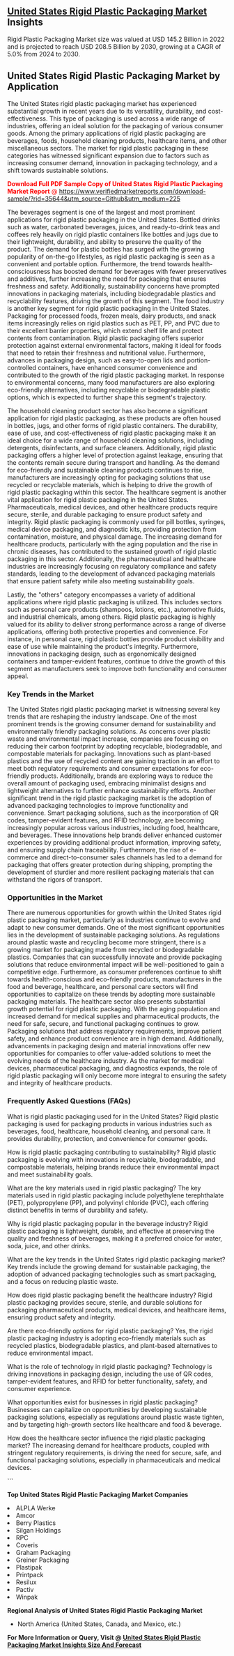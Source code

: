 <h2><a href="https://www.verifiedmarketreports.com/download-sample/?rid=35644&amp;utm_source=Github&amp;utm_medium=225" target="_blank">United States Rigid Plastic Packaging Market</a> Insights</h2><p>Rigid Plastic Packaging Market size was valued at USD 145.2 Billion in 2022 and is projected to reach USD 208.5 Billion by 2030, growing at a CAGR of 5.0% from 2024 to 2030.</p><p> <h2>United States Rigid Plastic Packaging Market by Application</h2> <p>The United States rigid plastic packaging market has experienced substantial growth in recent years due to its versatility, durability, and cost-effectiveness. This type of packaging is used across a wide range of industries, offering an ideal solution for the packaging of various consumer goods. Among the primary applications of rigid plastic packaging are beverages, foods, household cleaning products, healthcare items, and other miscellaneous sectors. The market for rigid plastic packaging in these categories has witnessed significant expansion due to factors such as increasing consumer demand, innovation in packaging technology, and a shift towards sustainable solutions. <p><span class=""><span style="color: #ff0000;"><strong>Download Full PDF Sample Copy of United States Rigid Plastic Packaging Market Report</strong> @ </span><a href="https://www.verifiedmarketreports.com/download-sample/?rid=35644&amp;utm_source=Github&amp;utm_medium=225" target="_blank">https://www.verifiedmarketreports.com/download-sample/?rid=35644&amp;utm_source=Github&amp;utm_medium=225</a></span></p> The beverages segment is one of the largest and most prominent applications for rigid plastic packaging in the United States. Bottled drinks such as water, carbonated beverages, juices, and ready-to-drink teas and coffees rely heavily on rigid plastic containers like bottles and jugs due to their lightweight, durability, and ability to preserve the quality of the product. The demand for plastic bottles has surged with the growing popularity of on-the-go lifestyles, as rigid plastic packaging is seen as a convenient and portable option. Furthermore, the trend towards health-consciousness has boosted demand for beverages with fewer preservatives and additives, further increasing the need for packaging that ensures freshness and safety. Additionally, sustainability concerns have prompted innovations in packaging materials, including biodegradable plastics and recyclability features, driving the growth of this segment. The food industry is another key segment for rigid plastic packaging in the United States. Packaging for processed foods, frozen meals, dairy products, and snack items increasingly relies on rigid plastics such as PET, PP, and PVC due to their excellent barrier properties, which extend shelf life and protect contents from contamination. Rigid plastic packaging offers superior protection against external environmental factors, making it ideal for foods that need to retain their freshness and nutritional value. Furthermore, advances in packaging design, such as easy-to-open lids and portion-controlled containers, have enhanced consumer convenience and contributed to the growth of the rigid plastic packaging market. In response to environmental concerns, many food manufacturers are also exploring eco-friendly alternatives, including recyclable or biodegradable plastic options, which is expected to further shape this segment's trajectory. <p>The household cleaning product sector has also become a significant application for rigid plastic packaging, as these products are often housed in bottles, jugs, and other forms of rigid plastic containers. The durability, ease of use, and cost-effectiveness of rigid plastic packaging make it an ideal choice for a wide range of household cleaning solutions, including detergents, disinfectants, and surface cleaners. Additionally, rigid plastic packaging offers a higher level of protection against leakage, ensuring that the contents remain secure during transport and handling. As the demand for eco-friendly and sustainable cleaning products continues to rise, manufacturers are increasingly opting for packaging solutions that use recycled or recyclable materials, which is helping to drive the growth of rigid plastic packaging within this sector. The healthcare segment is another vital application for rigid plastic packaging in the United States. Pharmaceuticals, medical devices, and other healthcare products require secure, sterile, and durable packaging to ensure product safety and integrity. Rigid plastic packaging is commonly used for pill bottles, syringes, medical device packaging, and diagnostic kits, providing protection from contamination, moisture, and physical damage. The increasing demand for healthcare products, particularly with the aging population and the rise in chronic diseases, has contributed to the sustained growth of rigid plastic packaging in this sector. Additionally, the pharmaceutical and healthcare industries are increasingly focusing on regulatory compliance and safety standards, leading to the development of advanced packaging materials that ensure patient safety while also meeting sustainability goals. <p>Lastly, the "others" category encompasses a variety of additional applications where rigid plastic packaging is utilized. This includes sectors such as personal care products (shampoos, lotions, etc.), automotive fluids, and industrial chemicals, among others. Rigid plastic packaging is highly valued for its ability to deliver strong performance across a range of diverse applications, offering both protective properties and convenience. For instance, in personal care, rigid plastic bottles provide product visibility and ease of use while maintaining the product's integrity. Furthermore, innovations in packaging design, such as ergonomically designed containers and tamper-evident features, continue to drive the growth of this segment as manufacturers seek to improve both functionality and consumer appeal. <h3>Key Trends in the Market</h3> <p>The United States rigid plastic packaging market is witnessing several key trends that are reshaping the industry landscape. One of the most prominent trends is the growing consumer demand for sustainability and environmentally friendly packaging solutions. As concerns over plastic waste and environmental impact increase, companies are focusing on reducing their carbon footprint by adopting recyclable, biodegradable, and compostable materials for packaging. Innovations such as plant-based plastics and the use of recycled content are gaining traction in an effort to meet both regulatory requirements and consumer expectations for eco-friendly products. Additionally, brands are exploring ways to reduce the overall amount of packaging used, embracing minimalist designs and lightweight alternatives to further enhance sustainability efforts. Another significant trend in the rigid plastic packaging market is the adoption of advanced packaging technologies to improve functionality and convenience. Smart packaging solutions, such as the incorporation of QR codes, tamper-evident features, and RFID technology, are becoming increasingly popular across various industries, including food, healthcare, and beverages. These innovations help brands deliver enhanced customer experiences by providing additional product information, improving safety, and ensuring supply chain traceability. Furthermore, the rise of e-commerce and direct-to-consumer sales channels has led to a demand for packaging that offers greater protection during shipping, prompting the development of sturdier and more resilient packaging materials that can withstand the rigors of transport. <h3>Opportunities in the Market</h3> <p>There are numerous opportunities for growth within the United States rigid plastic packaging market, particularly as industries continue to evolve and adapt to new consumer demands. One of the most significant opportunities lies in the development of sustainable packaging solutions. As regulations around plastic waste and recycling become more stringent, there is a growing market for packaging made from recycled or biodegradable plastics. Companies that can successfully innovate and provide packaging solutions that reduce environmental impact will be well-positioned to gain a competitive edge. Furthermore, as consumer preferences continue to shift towards health-conscious and eco-friendly products, manufacturers in the food and beverage, healthcare, and personal care sectors will find opportunities to capitalize on these trends by adopting more sustainable packaging materials. The healthcare sector also presents substantial growth potential for rigid plastic packaging. With the aging population and increased demand for medical supplies and pharmaceutical products, the need for safe, secure, and functional packaging continues to grow. Packaging solutions that address regulatory requirements, improve patient safety, and enhance product convenience are in high demand. Additionally, advancements in packaging design and material innovations offer new opportunities for companies to offer value-added solutions to meet the evolving needs of the healthcare industry. As the market for medical devices, pharmaceutical packaging, and diagnostics expands, the role of rigid plastic packaging will only become more integral to ensuring the safety and integrity of healthcare products. <h3>Frequently Asked Questions (FAQs)</h3> <p>What is rigid plastic packaging used for in the United States? Rigid plastic packaging is used for packaging products in various industries such as beverages, food, healthcare, household cleaning, and personal care. It provides durability, protection, and convenience for consumer goods.</p> <p>How is rigid plastic packaging contributing to sustainability? Rigid plastic packaging is evolving with innovations in recyclable, biodegradable, and compostable materials, helping brands reduce their environmental impact and meet sustainability goals.</p> <p>What are the key materials used in rigid plastic packaging? The key materials used in rigid plastic packaging include polyethylene terephthalate (PET), polypropylene (PP), and polyvinyl chloride (PVC), each offering distinct benefits in terms of durability and safety.</p> <p>Why is rigid plastic packaging popular in the beverage industry? Rigid plastic packaging is lightweight, durable, and effective at preserving the quality and freshness of beverages, making it a preferred choice for water, soda, juice, and other drinks.</p> <p>What are the key trends in the United States rigid plastic packaging market? Key trends include the growing demand for sustainable packaging, the adoption of advanced packaging technologies such as smart packaging, and a focus on reducing plastic waste.</p> <p>How does rigid plastic packaging benefit the healthcare industry? Rigid plastic packaging provides secure, sterile, and durable solutions for packaging pharmaceutical products, medical devices, and healthcare items, ensuring product safety and integrity.</p> <p>Are there eco-friendly options for rigid plastic packaging? Yes, the rigid plastic packaging industry is adopting eco-friendly materials such as recycled plastics, biodegradable plastics, and plant-based alternatives to reduce environmental impact.</p> <p>What is the role of technology in rigid plastic packaging? Technology is driving innovations in packaging design, including the use of QR codes, tamper-evident features, and RFID for better functionality, safety, and consumer experience.</p> <p>What opportunities exist for businesses in rigid plastic packaging? Businesses can capitalize on opportunities by developing sustainable packaging solutions, especially as regulations around plastic waste tighten, and by targeting high-growth sectors like healthcare and food & beverage.</p> <p>How does the healthcare sector influence the rigid plastic packaging market? The increasing demand for healthcare products, coupled with stringent regulatory requirements, is driving the need for secure, safe, and functional packaging solutions, especially in pharmaceuticals and medical devices.</p> ```</p><p><strong>Top United States Rigid Plastic Packaging Market Companies</strong></p><div data-test-id=""><p><li>ALPLA Werke</li><li> Amcor</li><li> Berry Plastics</li><li> Silgan Holdings</li><li> RPC</li><li> Coveris</li><li> Graham Packaging</li><li> Greiner Packaging</li><li> Plastipak</li><li> Printpack</li><li> Resilux</li><li> Pactiv</li><li> Winpak</li></p><div><strong>Regional Analysis of&nbsp;United States Rigid Plastic Packaging Market</strong></div><ul><li dir="ltr"><p dir="ltr">North America&nbsp;(United States, Canada, and Mexico, etc.)</p></li></ul><p><strong>For More Information or Query, Visit @&nbsp;</strong><strong><a href="https://www.verifiedmarketreports.com/product/global-rigid-plastic-packaging-market-size-and-forecast-to-2025/?utm_source=Github&amp;utm_medium=225" target="_blank">United States Rigid Plastic Packaging Market Insights Size And Forecast</a></strong></p></div>
